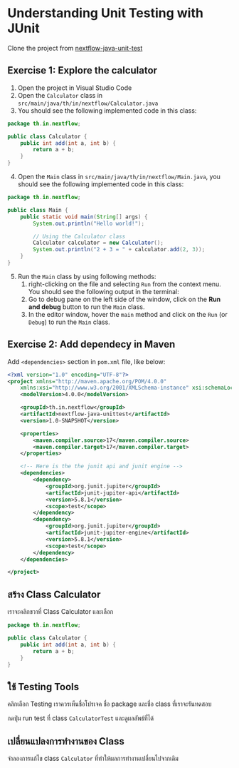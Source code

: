 
# Understanding Unit Testing with JUnit

Clone the project from [nextflow-java-unit-test](https://github.com/teerasej/nextflow-java-unit-test/tree/start)

## Exercise 1: Explore the calculator

1. Open the project in Visual Studio Code
2. Open the `Calculator` class in `src/main/java/th/in/nextflow/Calculator.java`
3. You should see the following implemented code in this class:

```java
package th.in.nextflow;

public class Calculator {
    public int add(int a, int b) {
        return a + b;
    }
}
```

4. Open the `Main` class in `src/main/java/th/in/nextflow/Main.java`, you should see the following implemented code in this class:

```java
package th.in.nextflow;

public class Main {
    public static void main(String[] args) {
        System.out.println("Hello world!");

        // Using the Calculator class
        Calculator calculator = new Calculator();
        System.out.println("2 + 3 = " + calculator.add(2, 3));
    }
}
```

5. Run the `Main` class by using following methods:
   1. right-clicking on the file and selecting `Run` from the context menu. You should see the following output in the terminal:
   2. Go to debug pane on the left side of the window, click on the **Run and debug** button to run the `Main` class.
   3. In the editor window, hover the `main` method and click on the `Run` (or `Debug`) to run the `Main` class.




## Exercise 2: Add dependecy in Maven

Add `<dependencies>` section in `pom.xml` file, like below:

```xml
<?xml version="1.0" encoding="UTF-8"?>
<project xmlns="http://maven.apache.org/POM/4.0.0"
    xmlns:xsi="http://www.w3.org/2001/XMLSchema-instance" xsi:schemaLocation="http://maven.apache.org/POM/4.0.0 http://maven.apache.org/xsd/maven-4.0.0.xsd">
    <modelVersion>4.0.0</modelVersion>

    <groupId>th.in.nextflow</groupId>
    <artifactId>nextflow-java-unittest</artifactId>
    <version>1.0-SNAPSHOT</version>

    <properties>
        <maven.compiler.source>17</maven.compiler.source>
        <maven.compiler.target>17</maven.compiler.target>
    </properties>

    <!-- Here is the the junit api and junit engine -->
    <dependencies>
        <dependency>
            <groupId>org.junit.jupiter</groupId>
            <artifactId>junit-jupiter-api</artifactId>
            <version>5.8.1</version>
            <scope>test</scope>
        </dependency>
        <dependency>
            <groupId>org.junit.jupiter</groupId>
            <artifactId>junit-jupiter-engine</artifactId>
            <version>5.8.1</version>
            <scope>test</scope>
        </dependency>
    </dependencies>

</project>
```

## สร้าง Class Calculator

เราจะคลิกขวาที่ Class Calculator และเลือก 

```java
package th.in.nextflow;

public class Calculator {
    public int add(int a, int b) {
        return a + b;
    }
}
```

## ใช้ Testing Tools

คลิกเลือก Testing เราควรเห็นชื่อโปรเจค ชื่อ package และชื่อ class ที่เราจะรันทดสอบ

กดปุ่ม run test ที่ class `CalculatorTest` และดูผลลัพธ์ที่ได้


## เปลี่ยนแปลงการทำงานของ Class

จำลองการแก้ไข class `Calculator` ที่ทำให้ผลการทำงานเปลี่ยนไปจากเดิม